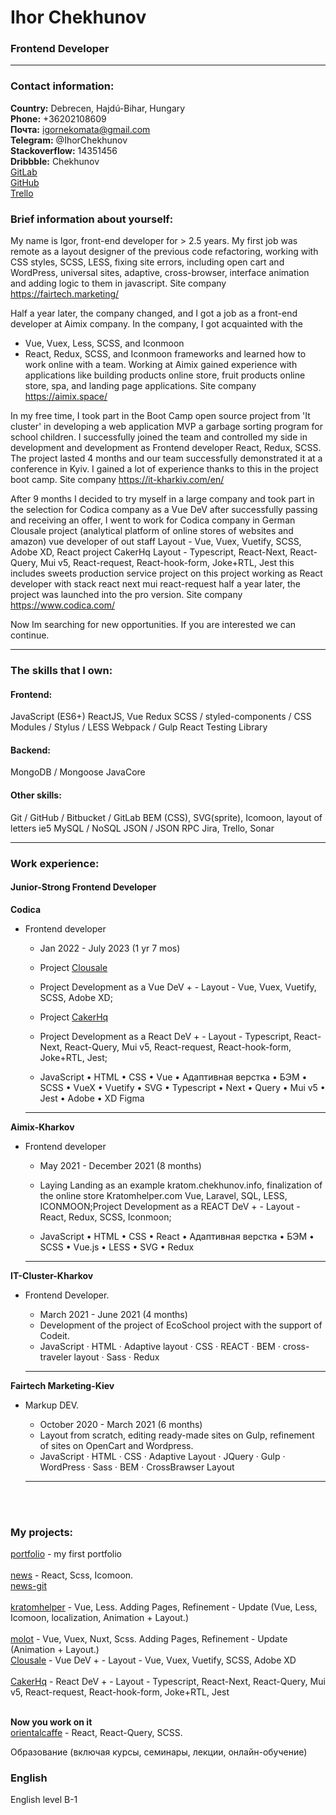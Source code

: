 # Ihor Chekhunov

### Frontend Developer

---

### Contact information:

**Country:** Debrecen, Hajdú-Bihar, Hungary<br>
**Phone:** +36202108609<br>
**Почта:** igornekomata@gmail.com<br>
**Telegram:** @IhorChekhunov<br>
**Stackoverflow:** 14351456<br>
**Dribbble:** Chekhunov<br>
[GitLab](https://gitlab.com/Raday)<br>
[GitHub](https://github.com/chekhunov)<br>
[Trello](https://trello.com/bimbaba)<br>

### Brief information about yourself:

My name is Igor, front-end developer for > 2.5 years.
My first job was remote as a layout designer of the previous code refactoring, working with CSS styles, SCSS, LESS, fixing site errors, including open cart and WordPress, universal sites, adaptive, cross-browser, interface animation and adding logic to them in javascript.
Site company https://fairtech.marketing/

Half a year later, the company changed, and I got a job as a front-end developer at Aimix company.
In the company, I got acquainted with the 
- Vue, Vuex, Less, SCSS, and Iconmoon
- React, Redux, SCSS, and Iconmoon frameworks and learned how to work online with a team.
Working at Aimix gained experience with applications like building products online store, fruit products online store, spa, and landing page applications. 
Site company https://aimix.space/

In my free time, I took part in the Boot Camp open source project from 'It cluster' in developing a web application MVP a garbage sorting program for school children. I successfully joined the team and controlled my side in development and development as Frontend developer React, Redux, SCSS. The project lasted 4 months and our team successfully demonstrated it at a conference in Kyiv. I gained a lot of experience thanks to this in the project boot camp.
Site company https://it-kharkiv.com/en/

After 9 months I decided to try myself in a large company and took part in the selection for Codica company as a Vue DeV
after successfully passing and receiving an offer, I went to work for Codica company in German Clousale project (analytical platform of online stores of websites and amazon) vue developer of out staff
Layout - Vue, Vuex, Vuetify, SCSS, Adobe XD, 
React project CakerHq
Layout - Typescript, React-Next, React-Query, Mui v5, React-request, React-hook-form, Joke+RTL, Jest
this includes sweets production service project on this project working as React developer with stack react next mui react-request half a year later, the project was launched into the pro version.
Site company https://www.codica.com/

Now Im searching for new opportunities.
If you are interested we can continue.

---

### The skills that I own:

#### Frontend:

JavaScript (ES6+)
ReactJS, Vue
Redux
SCSS / styled-components / CSS Modules / Stylus / LESS
Webpack / Gulp
React Testing Library

#### Backend:

MongoDB / Mongoose
JavaCore

#### Other skills:

Git / GitHub / Bitbucket / GitLab
BEM (CSS), SVG(sprite), Icomoon,
layout of letters ie5
MySQL / NoSQL
JSON / JSON RPC
Jira, Trello, Sonar

---

### Work experience:

#### Junior-Strong Frontend Developer

**Codica**

- Frontend developer

  - Jan 2022 - July 2023 (1 yr 7 mos)
  - Project [Clousale](https://www.clousale.com/)
  - Project Development as a Vue DeV + - Layout - Vue, Vuex, Vuetify, SCSS, Adobe XD; 
  
  - Project [CakerHq](https://cakerhq.com/)
  - Project Development as a React DeV + - Layout - Typescript, React-Next, React-Query, Mui v5, React-request, React-hook-form, Joke+RTL, Jest;

  - JavaScript • HTML • CSS • Vue • Адаптивная верстка • БЭМ • SCSS • VueX • Vuetify • SVG • Typescript • Next • Query • Mui v5 • Jest • Adobe • XD Figma

  ***

**Aimix-Kharkov**

- Frontend developer

  - May 2021 - December 2021 (8 months)
  - Laying Landing as an example kratom.chekhunov.info, finalization of the online store Kratomhelper.com Vue, Laravel, SQL, LESS, ICONMOON;Project Development as a REACT DeV + - Layout - React, Redux, SCSS, Iconmoon;

  - JavaScript • HTML • CSS • React • Адаптивная верстка • БЭМ • SCSS • Vue.js • LESS • SVG • Redux

  ***

**IT-Cluster-Kharkov**

- Frontend Developer.

  - March 2021 - June 2021 (4 months)
  - Development of the project of EcoSchool project with the support of Codeit.
  - JavaScript · HTML · Adaptive layout · CSS · REACT · BEM · cross-traveler layout · Sass · Redux

  ***

**Fairtech Marketing-Kiev**

- Markup DEV.

  - October 2020 - March 2021 (6 months)
  - Layout from scratch, editing ready-made sites on Gulp, refinement of sites on OpenCart and Wordpress.
  - JavaScript · HTML · CSS · Adaptive Layout · JQuery · Gulp · WordPress · Sass · BEM · CrossBrawser Layout

  ***

<br><br>

### My projects:

[portfolio](https://chekhunov.github.io/rsschool-cv/) - my first portfolio<br><br>
[news](https://chekhunov.github.io/react-news-app/) - React, Scss, Icomoon.<br>
[news-git](https://github.com/chekhunov/react-news-app)<br><br>
[kratomhelper](https://kratomhelper.com/) - Vue, Less. Adding Pages, Refinement - Update (Vue, Less, Icomoon, localization, Animation + Layout.)<br><br>
[molot](https://imolot.com.ua/) - Vue, Vuex, Nuxt, Scss. Adding Pages, Refinement - Update (Animation + Layout.)<br>
[Clousale](https://www.clousale.com/) - Vue DeV + - Layout - Vue, Vuex, Vuetify, SCSS, Adobe XD<br><br>
[CakerHq](https://cakerhq.com/) - React DeV + - Layout - Typescript, React-Next, React-Query, Mui v5, React-request, React-hook-form, Joke+RTL, Jest<br><br>

**Now you work on it**<br>
[orientalcaffe](https://orientalcaffe.com.ua/) - React, React-Query, SCSS.<br>

Образование (включая курсы, семинары, лекции, онлайн-обучение)

### English

English level B-1
